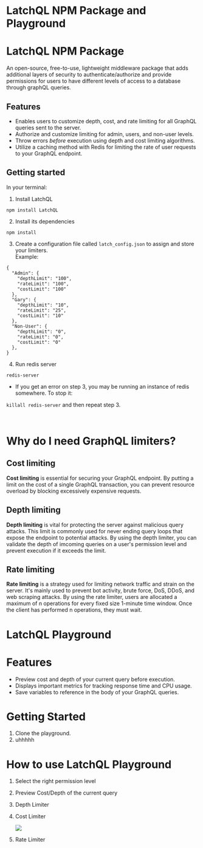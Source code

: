 # LatchQL NPM Package and Playground

# LatchQL NPM Package

An open-source, free-to-use, lightweight middleware package that adds additional layers of security to authenticate/authorize and provide permissions for users to have different levels of access to a database through graphQL queries.

## Features

- Enables users to customize depth, cost, and rate limiting for all GraphQL queries sent to the server.
- Authorize and customize limiting for admin, users, and non-user levels.
- Throw errors _before_ execution using depth and cost limiting algorithms.
- Utilize a caching method with Redis for limiting the rate of user requests to your GraphQL endpoint.

## Getting started

In your terminal:

1. Install LatchQL

`npm install LatchQL`

2. Install its dependencies

`npm install`

3. Create a configuration file called `latch_config.json` to assign and store your limiters.  
   Example:

```
{
  "Admin": {
    "depthLimit": "100",
    "rateLimit": "100",
    "costLimit": "100"
  },
  "Gary": {
    "depthLimit": "10",
    "rateLimit": "25",
    "costLimit": "10"
  },
  "Non-User": {
    "depthLimit": "0",
    "rateLimit": "0",
    "costLimit": "0"
  },
}
```

4. Run redis server

`redis-server`

- If you get an error on step 3, you may be running an instance of redis somewhere. To stop it:

`killall redis-server`
and then repeat step 3.

<br>

# Why do I need GraphQL limiters?

## Cost limiting

**Cost limiting** is essential for securing your GraphQL endpoint. By putting a limit on the cost of a single GraphQL transaction, you can prevent resource overload by blocking excessively expensive requests.

## Depth limiting

**Depth limiting** is vital for protecting the server against malicious query attacks. This limit is commonly used for never ending query loops that expose the endpoint to potential attacks. By using the depth limiter, you can validate the depth of imcoming queries on a user's permission level and prevent execution if it exceeds the limit.

## Rate limiting

**Rate limiting** is a strategy used for limiting network traffic and strain on the server. It's mainly used to prevent bot activity, brute force, DoS, DDoS, and web scraping attacks. By using the rate limiter, users are allocated a maximum of n operations for every fixed size 1-minute time window. Once the client has performed n operations, they must wait.


# LatchQL Playground

# Features

- Preview cost and depth of your current query before execution.
- Displays important metrics for tracking response time and CPU usage.
- Save variables to reference in the body of your GraphQL queries.

# Getting Started

1. Clone the playground.
2. uhhhhh

# How to use LatchQL Playground

1. Select the right permission level

2. Preview Cost/Depth of the current query

3. Depth Limiter

4. Cost Limiter
   <!-- ![Cost Limiter](/Users/celine/Desktop/LatchQL/PLAYGROUND/client/src/assets/costLimitor.gif) -->

   ![](./client/src/assets/costLimitor.gif)

5. Rate Limiter
